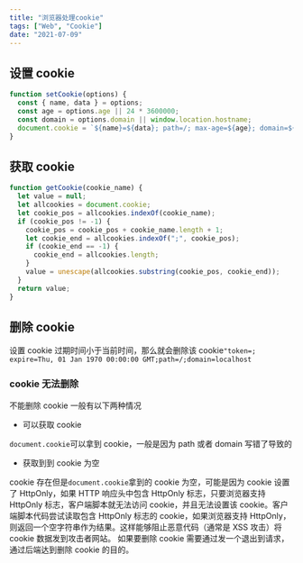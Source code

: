 ```yaml
---
title: "浏览器处理cookie"
tags: ["Web", "Cookie"]
date: "2021-07-09"
---
```


## 设置 cookie

```js
function setCookie(options) {
  const { name, data } = options;
  const age = options.age || 24 * 3600000;
  const domain = options.domain || window.location.hostname;
  document.cookie = `${name}=${data}; path=/; max-age=${age}; domain=${domain}`;
}
```

## 获取 cookie

```js
function getCookie(cookie_name) {
  let value = null;
  let allcookies = document.cookie;
  let cookie_pos = allcookies.indexOf(cookie_name);
  if (cookie_pos != -1) {
    cookie_pos = cookie_pos + cookie_name.length + 1;
    let cookie_end = allcookies.indexOf(";", cookie_pos);
    if (cookie_end == -1) {
      cookie_end = allcookies.length;
    }
    value = unescape(allcookies.substring(cookie_pos, cookie_end));
  }
  return value;
}
```

## 删除 cookie

设置 cookie 过期时间小于当前时间，那么就会删除该 cookie`"token=; expire=Thu, 01 Jan 1970 00:00:00 GMT;path=/;domain=localhost`

### cookie 无法删除

不能删除 cookie 一般有以下两种情况

- 可以获取 cookie

`document.cookie`可以拿到 cookie，一般是因为 path 或者 domain 写错了导致的

- 获取到到 cookie 为空

cookie 存在但是`document.cookie`拿到的 cookie 为空，可能是因为 cookie 设置了 HttpOnly，如果 HTTP 响应头中包含 HttpOnly 标志，只要浏览器支持 HttpOnly 标志，客户端脚本就无法访问 cookie，并且无法设置该 cookie。客户端脚本代码尝试读取包含 HttpOnly 标志的 cookie，如果浏览器支持 HttpOnly，则返回一个空字符串作为结果。这样能够阻止恶意代码（通常是 XSS 攻击）将 cookie 数据发到攻击者网站。
如果要删除 cookie 需要通过发一个退出到请求，通过后端达到删除 cookie 的目的。
